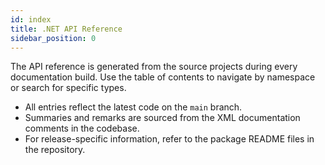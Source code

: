 ```yaml
---
id: index
title: .NET API Reference
sidebar_position: 0
---
```


The API reference is generated from the source projects during every documentation build. Use the table of contents to navigate by namespace or search for specific types.

- All entries reflect the latest code on the `main` branch.
- Summaries and remarks are sourced from the XML documentation comments in the codebase.
- For release-specific information, refer to the package README files in the repository.
